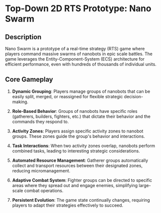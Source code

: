 # Top-Down 2D RTS Prototype: Nano Swarm

## Description

Nano Swarm is a prototype of a real-time strategy (RTS) game where players command massive swarms of nanobots in epic scale battles. The game leverages the Entity-Component-System (ECS) architecture for efficient performance, even with hundreds of thousands of individual units.

## Core Gameplay

1. **Dynamic Grouping**: Players manage groups of nanobots that can be easily split, merged, or reassigned for flexible strategic decision-making.

2. **Role-Based Behavior**: Groups of nanobots have specific roles (gatherers, builders, fighters, etc.) that dictate their behavior and the commands they respond to.

3. **Activity Zones**: Players assign specific activity zones to nanobot groups. These zones guide the group's behavior and interactions.

4. **Task Interactions**: When two activity zones overlap, nanobots perform combined tasks, leading to interesting strategic considerations.

5. **Automated Resource Management**: Gatherer groups automatically collect and transport resources between their designated zones, reducing micromanagement.

6. **Adaptive Combat System**: Fighter groups can be directed to specific areas where they spread out and engage enemies, simplifying large-scale combat operations.

7. **Persistent Evolution**: The game state continually changes, requiring players to adapt their strategies effectively to succeed.
